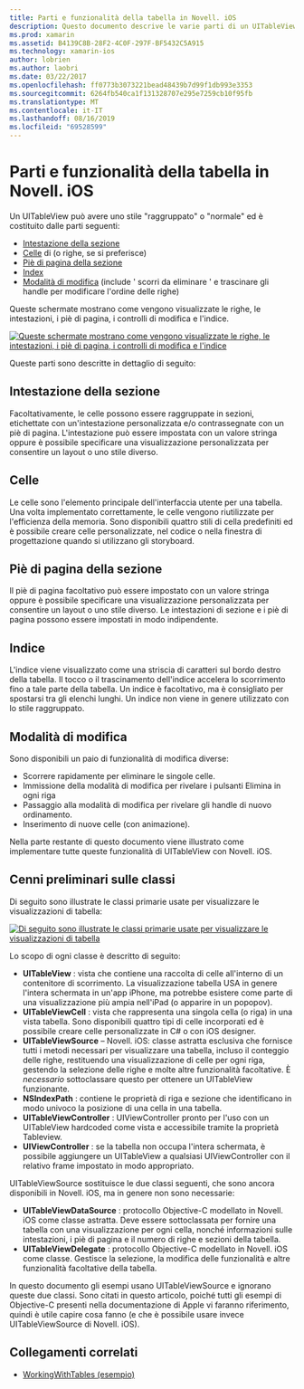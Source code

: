 ```yaml
---
title: Parti e funzionalità della tabella in Novell. iOS
description: Questo documento descrive le varie parti di un UITableView in iOS. Vengono illustrate le intestazioni, le celle, i piè di pagina, l'indice e la modalità di modifica della sezione.
ms.prod: xamarin
ms.assetid: B4139C8B-28F2-4C0F-297F-BF5432C5A915
ms.technology: xamarin-ios
author: lobrien
ms.author: laobri
ms.date: 03/22/2017
ms.openlocfilehash: ff0773b3073221bead48439b7d99f1db993e3353
ms.sourcegitcommit: 6264fb540ca1f131328707e295e7259cb10f95fb
ms.translationtype: MT
ms.contentlocale: it-IT
ms.lasthandoff: 08/16/2019
ms.locfileid: "69528599"
---
```

# <a name="table-parts-and-functionality-in-xamarinios"></a>Parti e funzionalità della tabella in Novell. iOS

Un UITableView può avere uno stile "raggruppato" o "normale" ed è costituito dalle parti seguenti:

- [Intestazione della sezione](#Section_Header)
- [Celle](#Cells) di (o righe, se si preferisce)
- [Piè di pagina della sezione](#Section_Footer)
- [Index](#Index)
- [Modalità di modifica](#Edit_Features) (include ' scorri da eliminare ' e trascinare gli handle per modificare l'ordine delle righe) 

Queste schermate mostrano come vengono visualizzate le righe, le intestazioni, i piè di pagina, i controlli di modifica e l'indice.

 [![](table-parts-and-functionality-images/image1a.png "Queste schermate mostrano come vengono visualizzate le righe, le intestazioni, i piè di pagina, i controlli di modifica e l'indice")](table-parts-and-functionality-images/image1a.png#lightbox)

Queste parti sono descritte in dettaglio di seguito:

<a name="Section_Header" />

## <a name="section-header"></a>Intestazione della sezione

Facoltativamente, le celle possono essere raggruppate in sezioni, etichettate con un'intestazione personalizzata e/o contrassegnate con un piè di pagina. L'intestazione può essere impostata con un valore stringa oppure è possibile specificare una visualizzazione personalizzata per consentire un layout o uno stile diverso.

<a name="Cells" />

## <a name="cells"></a>Celle

Le celle sono l'elemento principale dell'interfaccia utente per una tabella. Una volta implementato correttamente, le celle vengono riutilizzate per l'efficienza della memoria. Sono disponibili quattro stili di cella predefiniti ed è possibile creare celle personalizzate, nel codice o nella finestra di progettazione quando si utilizzano gli storyboard.

<a name="Section_Footer"/>

## <a name="section-footer"></a>Piè di pagina della sezione

Il piè di pagina facoltativo può essere impostato con un valore stringa oppure è possibile specificare una visualizzazione personalizzata per consentire un layout o uno stile diverso. Le intestazioni di sezione e i piè di pagina possono essere impostati in modo indipendente.

<a name="Index" />

## <a name="index"></a>Indice

L'indice viene visualizzato come una striscia di caratteri sul bordo destro della tabella.
Il tocco o il trascinamento dell'indice accelera lo scorrimento fino a tale parte della tabella. Un indice è facoltativo, ma è consigliato per spostarsi tra gli elenchi lunghi. Un indice non viene in genere utilizzato con lo stile raggruppato.

<a name="Edit_Features" />

## <a name="editing-mode"></a>Modalità di modifica

Sono disponibili un paio di funzionalità di modifica diverse:

- Scorrere rapidamente per eliminare le singole celle.
- Immissione della modalità di modifica per rivelare i pulsanti Elimina in ogni riga 
- Passaggio alla modalità di modifica per rivelare gli handle di nuovo ordinamento. 
- Inserimento di nuove celle (con animazione).

Nella parte restante di questo documento viene illustrato come implementare tutte queste funzionalità di UITableView con Novell. iOS.


## <a name="classes-overview"></a>Cenni preliminari sulle classi

Di seguito sono illustrate le classi primarie usate per visualizzare le visualizzazioni di tabella:

[![](table-parts-and-functionality-images/classdiagram.png "Di seguito sono illustrate le classi primarie usate per visualizzare le visualizzazioni di tabella")](table-parts-and-functionality-images/classdiagram.png#lightbox)

Lo scopo di ogni classe è descritto di seguito:

- **UITableView** : vista che contiene una raccolta di celle all'interno di un contenitore di scorrimento. La visualizzazione tabella USA in genere l'intera schermata in un'app iPhone, ma potrebbe esistere come parte di una visualizzazione più ampia nell'iPad (o apparire in un popopov). 
- **UITableViewCell** : vista che rappresenta una singola cella (o riga) in una vista tabella. Sono disponibili quattro tipi di celle incorporati ed è possibile creare celle personalizzate in C# o con iOS designer. 
- **UITableViewSource** – Novell. iOS: classe astratta esclusiva che fornisce tutti i metodi necessari per visualizzare una tabella, incluso il conteggio delle righe, restituendo una visualizzazione di celle per ogni riga, gestendo la selezione delle righe e molte altre funzionalità facoltative. È *necessario* sottoclassare questo per ottenere un UITableView funzionante. 
- **NSIndexPath** : contiene le proprietà di riga e sezione che identificano in modo univoco la posizione di una cella in una tabella. 
- **UITableViewController** : UIViewController pronto per l'uso con un UITableView hardcoded come vista e accessibile tramite la proprietà Tableview. 
- **UIViewController** : se la tabella non occupa l'intera schermata, è possibile aggiungere un UITableView a qualsiasi UIViewController con il relativo frame impostato in modo appropriato. 

UITableViewSource sostituisce le due classi seguenti, che sono ancora disponibili in Novell. iOS, ma in genere non sono necessarie:

- **UITableViewDataSource** : protocollo Objective-C modellato in Novell. iOS come classe astratta. Deve essere sottoclassata per fornire una tabella con una visualizzazione per ogni cella, nonché informazioni sulle intestazioni, i piè di pagina e il numero di righe e sezioni della tabella. 
- **UITableViewDelegate** : protocollo Objective-C modellato in Novell. iOS come classe. Gestisce la selezione, la modifica delle funzionalità e altre funzionalità facoltative della tabella. 

In questo documento gli esempi usano UITableViewSource e ignorano queste due classi. Sono citati in questo articolo, poiché tutti gli esempi di Objective-C presenti nella documentazione di Apple vi faranno riferimento, quindi è utile capire cosa fanno (e che è possibile usare invece UITableViewSource di Novell. iOS).

## <a name="related-links"></a>Collegamenti correlati

- [WorkingWithTables (esempio)](https://docs.microsoft.com/samples/xamarin/ios-samples/workingwithtables)
